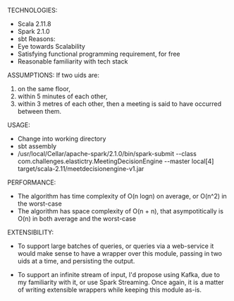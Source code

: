 TECHNOLOGIES: 
- Scala 2.11.8
- Spark 2.1.0
- sbt
Reasons:
- Eye towards Scalability
- Satisfying functional programming requirement, for free
- Reasonable familiarity with tech stack

ASSUMPTIONS:
If two uids are:
  1. on the same floor,
  2. within 5 minutes of each other, 
  3. within 3 metres of each other,
then a meeting is said to have occurred between them.

USAGE: 
- Change into working directory
- sbt assembly
- /usr/local/Cellar/apache-spark/2.1.0/bin/spark-submit --class com.challenges.elastictry.MeetingDecisionEngine --master local[4] target/scala-2.11/meetdecisionengine-v1.jar <uid1> <uid2>

PERFORMANCE:
- The algorithm has time complexity of O(n logn) on average, or O(n^2) in the worst-case
- The algorithm has space complexity of O(n + n), that asympotitically is O(n) in both average and the worst-case

EXTENSIBILITY:
- To support large batches of queries, or queries via a web-service it would make sense to have a wrapper over this module, passing in two uids at a time, and persisting the output.

- To support an infinite stream of input, I'd propose using Kafka, due to my familiarity with it, or use Spark Streaming. Once again, it is a matter of writing extensible wrappers while keeping this module as-is.